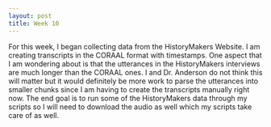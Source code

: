 ```yaml
---
layout: post
title: Week 10
---
```

 
 For this week, I began collecting data from the HistoryMakers Website. I am creating transcripts in the CORAAL format with timestamps. 
One aspect that I am wondering about is that the utterances in the HistoryMakers interviews are much longer than the CORAAL ones. 
I and Dr. Anderson do not think this will matter but it would definitely be more work to parse the utterances into smaller chunks since I am
having to create the transcripts manually right now. The end goal is to run some of the HistoryMakers data through my scripts 
so I will need to download the audio as well which my scripts take care of as well.
